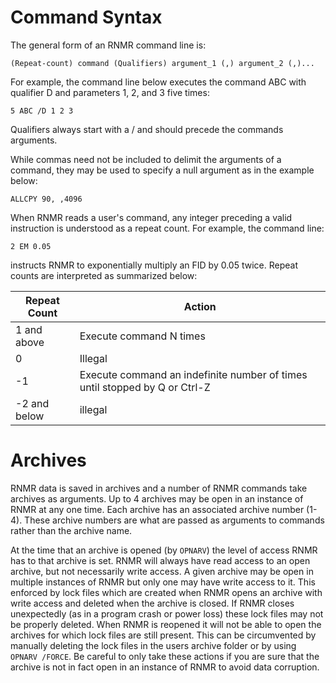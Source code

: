# Command Syntax
The general form of an RNMR command line is:

    (Repeat-count) command (Qualifiers) argument_1 (,) argument_2 (,)...

For example, the command line below executes the command ABC with qualifier D and parameters 1, 2, and 3 five times:

    5 ABC /D 1 2 3

Qualifiers always start with a / and should precede the commands arguments.

While commas need not be included to delimit the arguments of a command, they may be used to specify a null
argument as in the example below:

    ALLCPY 90, ,4096

When RNMR reads a user's command, any integer preceding a valid instruction is understood as a repeat count. For
example, the command line:

    2 EM 0.05

instructs RNMR to exponentially multiply an FID by 0.05 twice.
Repeat counts are interpreted as summarized below:

Repeat Count | Action
------------ | ------
1 and above  | Execute command N times
0            | Illegal
-1           | Execute command an indefinite number of times until stopped by Q or Ctrl-Z
-2 and below | illegal

# Archives
RNMR data is saved in archives and a number of RNMR commands take archives as arguments. Up to 4 archives may be open in
an instance of RNMR at any one time. Each archive has an associated archive number (1-4). These archive numbers are what
are passed as arguments to commands rather than the archive name.

At the time that an archive is opened (by `OPNARV`) the level of access RNMR has to that archive is set. RNMR will
always have read access to an open archive, but not necessarily write access. A given archive may be open in multiple
instances of RNMR but only one may have write access to it. This enforced by lock files which are created when RNMR
opens an archive with write access and deleted when the archive is closed. If RNMR closes unexpectedly (as in a program
crash or power loss) these lock files may not be properly deleted. When RNMR is reopened it will not be able to open the
archives for which lock files are still present. This can be circumvented by manually deleting the lock files in the
users archive folder or by using `OPNARV /FORCE`. Be careful to only take these actions if you are sure that the archive
is not in fact open in an instance of RNMR to avoid data corruption.
